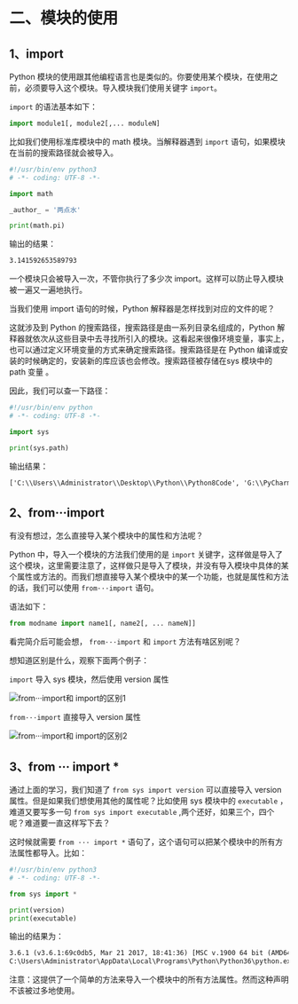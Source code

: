 # 二、模块的使用 #

## 1、import ##

Python 模块的使用跟其他编程语言也是类似的。你要使用某个模块，在使用之前，必须要导入这个模块。导入模块我们使用关键字 `import`。

`import` 的语法基本如下：

```python
import module1[, module2[,... moduleN]
```

比如我们使用标准库模块中的 math 模块。当解释器遇到 `import` 语句，如果模块在当前的搜索路径就会被导入。

```python
#!/usr/bin/env python3
# -*- coding: UTF-8 -*-

import math

_author_ = '两点水'

print(math.pi)
```

输出的结果：

```txt
3.141592653589793
```

一个模块只会被导入一次，不管你执行了多少次 import。这样可以防止导入模块被一遍又一遍地执行。

当我们使用 import 语句的时候，Python 解释器是怎样找到对应的文件的呢？

这就涉及到 Python 的搜索路径，搜索路径是由一系列目录名组成的，Python 解释器就依次从这些目录中去寻找所引入的模块。这看起来很像环境变量，事实上，也可以通过定义环境变量的方式来确定搜索路径。搜索路径是在 Python 编译或安装的时候确定的，安装新的库应该也会修改。搜索路径被存储在sys 模块中的 path 变量 。

因此，我们可以查一下路径：

```python
#!/usr/bin/env python
# -*- coding: UTF-8 -*-

import sys

print(sys.path)
```

输出结果：


```txt
['C:\\Users\\Administrator\\Desktop\\Python\\Python8Code', 'G:\\PyCharm 2017.1.4\\helpers\\pycharm', 'C:\\Users\\Administrator\\AppData\\Local\\Programs\\Python\\Python36\\python36.zip', 'C:\\Users\\Administrator\\AppData\\Local\\Programs\\Python\\Python36\\DLLs', 'C:\\Users\\Administrator\\AppData\\Local\\Programs\\Python\\Python36\\lib', 'C:\\Users\\Administrator\\AppData\\Local\\Programs\\Python\\Python36', 'C:\\Users\\Administrator\\AppData\\Local\\Programs\\Python\\Python36\\lib\\site-packages', 'C:\\Users\\Administrator\\Desktop\\Python\\Python8Code\\com\\Learn\\module\\sys']

```

## 2、from···import  ##


有没有想过，怎么直接导入某个模块中的属性和方法呢？

Python 中，导入一个模块的方法我们使用的是 `import` 关键字，这样做是导入了这个模块，这里需要注意了，这样做只是导入了模块，并没有导入模块中具体的某个属性或方法的。而我们想直接导入某个模块中的某一个功能，也就是属性和方法的话，我们可以使用 `from···import` 语句。

语法如下：

```python
from modname import name1[, name2[, ... nameN]]
```

看完简介后可能会想， `from···import`  和 `import` 方法有啥区别呢？

想知道区别是什么，观察下面两个例子：

 `import` 导入 sys 模块，然后使用 version 属性

![from···import和 import的区别1](http://upload-images.jianshu.io/upload_images/2136918-499dd531d4ce3d72?imageMogr2/auto-orient/strip%7CimageView2/2/w/1240)

`from···import` 直接导入 version 属性

![from···import和 import的区别2](http://upload-images.jianshu.io/upload_images/2136918-eea99fc170ed5a07?imageMogr2/auto-orient/strip%7CimageView2/2/w/1240)


## 3、from ··· import *  ##

通过上面的学习，我们知道了 `from sys import version` 可以直接导入 version 属性。但是如果我们想使用其他的属性呢？比如使用 sys 模块中的 `executable` ，难道又要写多一句 `from sys import executable` ,两个还好，如果三个，四个呢？难道要一直这样写下去？

这时候就需要 `from ··· import *` 语句了，这个语句可以把某个模块中的所有方法属性都导入。比如：

```python
#!/usr/bin/env python3
# -*- coding: UTF-8 -*-

from sys import *

print(version)
print(executable)

```

输出的结果为：

```txt
3.6.1 (v3.6.1:69c0db5, Mar 21 2017, 18:41:36) [MSC v.1900 64 bit (AMD64)]
C:\Users\Administrator\AppData\Local\Programs\Python\Python36\python.exe
```

注意：这提供了一个简单的方法来导入一个模块中的所有方法属性。然而这种声明不该被过多地使用。
